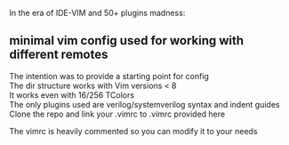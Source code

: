 In the era of IDE-VIM and 50+ plugins madness:  
## minimal vim config used for working with different remotes  
The intention was to provide a starting point for config  
The dir structure works with Vim versions < 8  
It works even with 16/256 TColors  
The only plugins used are verilog/systemverilog syntax and indent guides  
Clone the repo and link your .vimrc to .vimrc provided here  

The vimrc is heavily commented so you can modify it to your needs  
